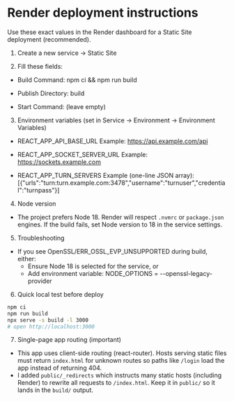 # Render deployment instructions

Use these exact values in the Render dashboard for a Static Site deployment (recommended).

1. Create a new service → Static Site

2. Fill these fields:

- Build Command:
  npm ci && npm run build

- Publish Directory:
  build

- Start Command:
  (leave empty)

3. Environment variables (set in Service → Environment → Environment Variables)

- REACT_APP_API_BASE_URL
  Example: https://api.example.com/api

- REACT_APP_SOCKET_SERVER_URL
  Example: https://sockets.example.com

- REACT_APP_TURN_SERVERS
  Example (one-line JSON array):
  [{"urls":"turn:turn.example.com:3478","username":"turnuser","credential":"turnpass"}]

4. Node version

- The project prefers Node 18. Render will respect `.nvmrc` or `package.json` engines. If the build fails, set Node version to 18 in the service settings.

5. Troubleshooting

- If you see OpenSSL/ERR_OSSL_EVP_UNSUPPORTED during build, either:
  - Ensure Node 18 is selected for the service, or
  - Add environment variable: NODE_OPTIONS = --openssl-legacy-provider

6. Quick local test before deploy

```bash
npm ci
npm run build
npx serve -s build -l 3000
# open http://localhost:3000
```

7. Single-page app routing (important)

- This app uses client-side routing (react-router). Hosts serving static files must return `index.html` for unknown routes so paths like `/login` load the app instead of returning 404.
- I added `public/_redirects` which instructs many static hosts (including Render) to rewrite all requests to `/index.html`. Keep it in `public/` so it lands in the `build/` output.
